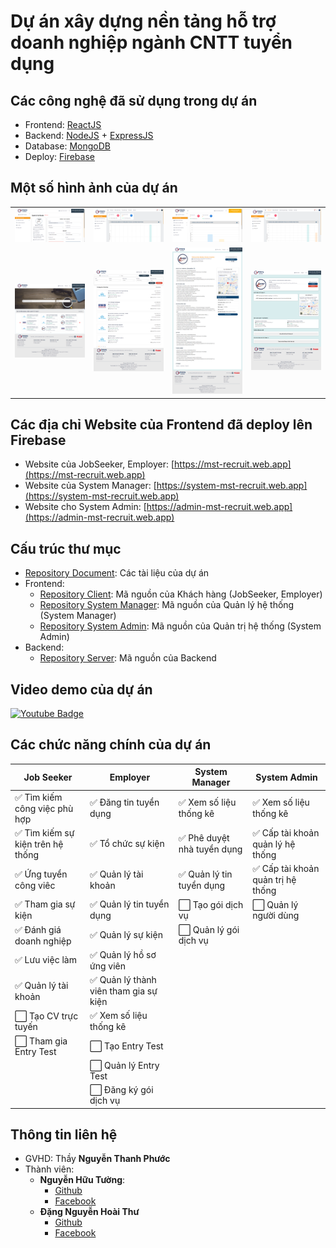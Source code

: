 # Dự án xây dựng nền tảng hỗ trợ doanh nghiệp ngành CNTT tuyển dụng

## Các công nghệ đã sử dụng trong dự án
 - Frontend: [ReactJS](https://reactjs.org)
 - Backend: [NodeJS](https://nodejs.org/en) + [ExpressJS](https://expressjs.com)
 - Database: [MongoDB](https://www.mongodb.com)
 - Deploy: [Firebase](https://firebase.google.com)

## Một số hình ảnh của dự án
|                                     |                                     |                                     |                                   |
|                    :---:            |                :---:                |                   :---:             |                :---:              |
| ![](Screenshots/Screenshot01.png)   | ![](Screenshots/Screenshot02.png)   | ![](Screenshots/Screenshot03.png)   | ![](Screenshots/Screenshot04.png) |
| ![](Screenshots/Screenshot05.png)   | ![](Screenshots/Screenshot06.png)   | ![](Screenshots/Screenshot07.png)   | ![](Screenshots/Screenshot08.png) |

## Các địa chỉ Website của Frontend đã deploy lên Firebase
 - Website của JobSeeker, Employer: [https://mst-recruit.web.app](https://mst-recruit.web.app)
 - Website của System Manager: [https://system-mst-recruit.web.app](https://system-mst-recruit.web.app)
 - Website cho System Admin: [https://admin-mst-recruit.web.app](https://admin-mst-recruit.web.app)

## Cấu trúc thư mục
 - [Repository Document](https://github.com/HuuTuong1403/RecruitmentProject/tree/main/Tasks): Các tài liệu của dự án
 - Frontend:
   - [Repository Client](https://github.com/HuuTuong1403/RecruitmentProject/tree/main/client-side/client): Mã nguồn của Khách hàng (JobSeeker, Employer)
   - [Repository System Manager](https://github.com/HuuTuong1403/RecruitmentProject/tree/main/client-side/system-manager-recruitment): Mã nguồn của Quản lý hệ thống (System Manager)
   - [Repository System Admin](https://github.com/HuuTuong1403/RecruitmentProject/tree/main/client-side/admin-recruitment): Mã nguồn của Quản trị hệ thống (System Admin)
 - Backend:
   - [Repository Server](https://github.com/HuuTuong1403/RecruitmentProject/tree/main/server): Mã nguồn của Backend

## Video demo của dự án
[![Youtube Badge](https://img.shields.io/badge/YouTube-FF0000?style=for-the-badge&logo=youtube&logoColor=white)](https://youtu.be/7dZrxulxSPc)

## Các chức năng chính của dự án
 | Job Seeker                         | Employer                                 | System Manager               | System Admin                        |
 | ---------------------------------- | -------------------------------------    | ---------------------------- | ------------                        |
 | ✅ Tìm kiếm công việc phù hợp      | ✅ Đăng tin tuyển dụng                  | ✅ Xem số liệu thống kê     | ✅ Xem số liệu thống kê            |
 | ✅ Tìm kiếm sự kiện trên hệ thống  | ✅ Tổ chức sự kiện                      | ✅ Phê duyệt nhà tuyển dụng | ✅ Cấp tài khoản quản lý hệ thống  |
 | ✅ Ứng tuyển công viêc             | ✅ Quản lý tài khoản                    | ✅ Quản lý tin tuyển dụng   | ✅ Cấp tài khoản quản trị hệ thống |
 | ✅ Tham gia sự kiện                | ✅ Quản lý tin tuyển dụng               | ⬜️ Tạo gói dịch vụ          | ⬜️ Quản lý người dùng              |
 | ✅ Đánh giá doanh nghiệp           | ✅ Quản lý sự kiện                      | ⬜️ Quản lý gói dịch vụ      |                                     |
 | ✅ Lưu việc làm                    | ✅ Quản lý hồ sơ ứng viên               |                              |                                     |
 | ✅ Quản lý tài khoản               | ✅ Quản lý thành viên tham gia sự kiện  |                              |                                     |
 | ⬜️ Tạo CV trực tuyến               | ✅ Xem số liệu thống kê                 |                              |                                     |
 | ⬜️ Tham gia Entry Test             | ⬜️ Tạo Entry Test                       |                              |                                     |
 |                                     | ⬜️ Quản lý Entry Test                   |                              |                                     |
 |                                     | ⬜️ Đăng ký gói dịch vụ                  |                              |                                     |

## Thông tin liên hệ
 - GVHD: Thầy **Nguyễn Thanh Phước**
 - Thành viên:
   - **Nguyễn Hữu Tường**:
     - [Github](https://github.com/HuuTuong1403)
     - [Facebook](https://www.facebook.com/huutuong1403)
   - **Đặng Nguyễn Hoài Thư**
     - [Github](https://github.com/HoaiThu0801)
     - [Facebook](https://www.facebook.com/di.di.56232)

